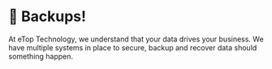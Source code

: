 # 🎒 Backups!

At eTop Technology, we understand that your data drives your business. We have multiple systems in place to secure, backup and recover data should something happen.&#x20;
